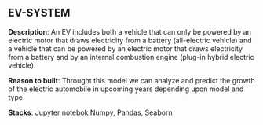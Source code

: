 ## EV-SYSTEM
**Description**: An EV includes both a vehicle that can only be powered by an electric motor that draws electricity from a battery (all-electric vehicle) and a vehicle that can be powered by an electric motor that draws electricity from a battery and by an internal combustion engine (plug-in hybrid electric vehicle).

**Reason to built**: Throught this model we can analyze and predict the growth of the electric automobile in upcoming years depending upon model and type

**Stacks**: Jupyter notebok,Numpy, Pandas, Seaborn
